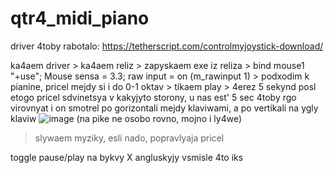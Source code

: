 # qtr4_midi_piano
 
driver 4toby rabotalo: https://tetherscript.com/controlmyjoystick-download/

ka4aem driver > ka4aem reliz > zapyskaem exe iz reliza > bind mouse1 "+use"; Mouse sensa = 3.3; raw input = on (m_rawinput 1) > podxodim k pianine, pricel mejdy si i do 0-1 oktav >
tikaem play > 4erez 5 sekynd posl etogo pricel sdvinetsya v kakyjyto storony, u nas est' 5 sec 4toby rgo virovnyat i on smotrel
po gorizontali mejdy klaviwami, a po vertikali na ygly klaviw ![image](https://user-images.githubusercontent.com/60194995/131268982-a6aadd79-f8c1-4d71-8456-ada0f92dfbf1.png)
(na pike ne osobo rovno, mojno i ly4we)

  > slywaem myziky, esli nado, popravlyaja pricel


toggle pause/play na bykvy X angluskyjy vsmisle 4to iks
